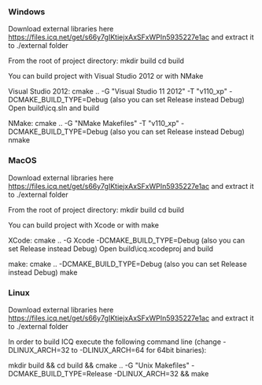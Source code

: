 ### Windows

Download external libraries here https://files.icq.net/get/s66y7gIKtiejxAxSFxWPIn5935227e1ac and extract it to ./external folder

From the root of project directory:
    mkdir build
    cd build

You can build project with Visual Studio 2012 or with NMake

Visual Studio 2012:
    cmake .. -G "Visual Studio 11 2012" -T "v110_xp" -DCMAKE_BUILD_TYPE=Debug (also you can set Release instead Debug)
    Open build\icq.sln and build

NMake:
    cmake .. -G "NMake Makefiles" -T "v110_xp" -DCMAKE_BUILD_TYPE=Debug (also you can set Release instead Debug)
    nmake


### MacOS

Download external libraries here https://files.icq.net/get/s66y7gIKtiejxAxSFxWPIn5935227e1ac and extract it to ./external folder

From the root of project directory:
    mkdir build
    cd build

You can build project with Xcode or with make

XCode:
    cmake .. -G Xcode -DCMAKE_BUILD_TYPE=Debug (also you can set Release instead Debug)
    Open build\icq.xcodeproj and build

make:
    cmake .. -DCMAKE_BUILD_TYPE=Debug (also you can set Release instead Debug)
    make


### Linux

Download external libraries here https://files.icq.net/get/s66y7gIKtiejxAxSFxWPIn5935227e1ac and extract it to ./external folder

In order to build ICQ execute the following command line (change -DLINUX_ARCH=32 to -DLINUX_ARCH=64 for 64bit binaries):

mkdir build && cd build && cmake .. -G "Unix Makefiles" -DCMAKE_BUILD_TYPE=Release -DLINUX_ARCH=32 && make
